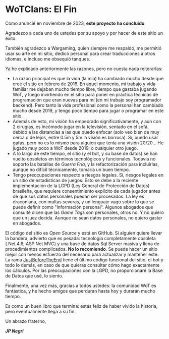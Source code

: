 # WoTClans: El Fin

Como anuncié en noviembre de 2023, **este proyecto ha concluido**.

Agradezco a cada uno de ustedes por su apoyo y por hacer de este sitio un éxito.

También agradezco a Wargaming, quien siempre me respaldó, me permitió usar su arte en mi sitio, dedicó personal para crear traducciones a otros idiomas, e incluso me obsequió tanques.

Ya he explicado anteriormente las razones, pero no cuesta nada reiterarlas:

* La razón principal es que la vida (la mía) ha cambiado mucho desde que creé el sitio en febrero de 2016. En aquel momento, mi trabajo y vida familiar me dejaban mucho tiempo libre, tiempo que gastaba jugando WoT, y luego invirtiendo en el sitio para poner en práctica técnicas de programación que eran nuevas para mí (en mi trabajo soy programador backend). Pero tanto la vida profesional como la personal han cambiado mucho desde 2019, y tengo poco tiempo para jugar o programar en este sitio.
* Además de esto, mi visión ha empeorado significativamente, y aun con 2 cirugías, es incómodo jugar en la televisión, sentado en el sofá, debido a las distancias a las que puedo enfocar (solo veo bien de muy cerca o de lejos, entre 0.5m y 5m la visión es borrosa). Sí, puedo usar gafas, pero no es lo mismo para alguien que tenía una visión 20/20... He jugado muy poco a WoT desde 2019, o cualquier otro juego.
* A lo largo de este tiempo, el sitio (y el bot, y su base de datos) se han vuelto obsoletos en términos tecnológicos y funcionales. Todavía no soporto las batallas de *Guerra Fría*, y la refactorización para incluirlas, aunque no difícil técnicamente, tomaría un buen tiempo.
* Tengo preocupaciones respecto a riesgos legales. Sí, riesgos legales en un sitio de estadísticas de juegos. Esto se debe a la reciente implementación de la LGPD (Ley General de Protección de Datos) brasileña, que requiere consentimiento explícito de cada jugador antes de que sus datos personales puedan ser procesados. La ley es draconiana, con multas severas, y un lenguaje vago sobre lo que se puede definir como "información personal". Algunos abogados que consulté dicen que las *Game Tags* son personales, otros no. Y no quiero que un juez decida. Aunque no sean datos personales, no quiero gastar en abogados.

El código del sitio es *Open Source* y está en GitHub. Si alguien quiere llevar la bandera, advierto que es pesada: tecnología completamente obsoleta (.Net 4.8, ASP.Net MVC) y una base de datos Sql Server masiva y llena de procedimientos complicados. **No lo recomiendo**. Se puede hacer un sitio mejor con menos esfuerzo del necesario para actualizar y mantener este. La rama [JustBeforeTheEnd](https://github.com/negri/wotclans/tree/JustBeforeTheEnd) tiene el último código funcional del sitio, el bot y todo lo demás, en caso de que quieras consultar cómo hago exactamente los cálculos. Por las preocupaciones con la LGPD, no proporcionaré la Base de Datos que usé, lo siento.

Finalmente, una vez más, gracias a todos ustedes: la comunidad WoT es fantástica, y he hecho amigos que perduran hasta hoy y durarán mucho tiempo.

Es como un buen libro que termina: estás feliz de haber vivido la historia, pero eventualmente llega a su fin.

Un abrazo fraterno,

***JP Negri***